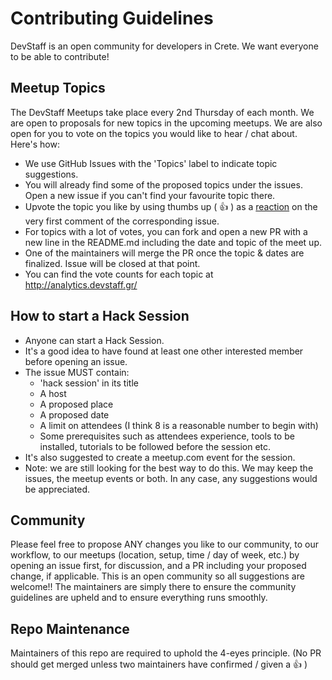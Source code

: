 # Contributing Guidelines

DevStaff is an open community for developers in Crete. We want everyone to be able to contribute! 

## Meetup Topics
The DevStaff Meetups take place every 2nd Thursday of each month. We are open to proposals for new topics in the upcoming meetups. We are also open for you to vote on the topics you would like to hear / chat about. 
Here's how: 
* We use GitHub Issues with the 'Topics' label to indicate topic suggestions. 
* You will already find some of the proposed topics under the issues. Open a new issue if you can't find your favourite topic there.
* Upvote the topic you like by using thumbs up ( :+1: ) as a [reaction](https://github.com/blog/2119-add-reactions-to-pull-requests-issues-and-comments) on the very first comment of the corresponding issue.
* For topics with a lot of votes, you can fork and open a new PR with a new line in the README.md including the date and topic of the meet up.
* One of the maintainers will merge the PR once the topic & dates are finalized. Issue will be closed at that point.
* You can find the vote counts for each topic at http://analytics.devstaff.gr/


## How to start a Hack Session
* Anyone can start a Hack Session.
* It's a good idea to have found at least one other interested member before opening an issue.
* The issue MUST contain:
  * 'hack session' in its title
  * A host
  * A proposed place
  * A proposed date
  * A limit on attendees (I think 8 is a reasonable number to begin with)
  * Some prerequisites such as attendees experience, tools to be installed, tutorials to be followed before the session etc.
* It's also suggested to create a meetup.com event for the session.
* Note: we are still looking for the best way to do this. We may keep the issues, the meetup events or both. In any case, any suggestions would be appreciated.

## Community 
Please feel free to propose ANY changes you like to our community, to our workflow, to our meetups (location, setup, time / day of week, etc.) by opening an issue first, for discussion, and a PR including your proposed change, if applicable. This is an open community so all suggestions are welcome!! 
The maintainers are simply there to ensure the community guidelines are upheld and to ensure everything runs smoothly. 

## Repo Maintenance
Maintainers of this repo are required to uphold the 4-eyes principle. (No PR should get merged unless two maintainers have confirmed / given a :+1: )
